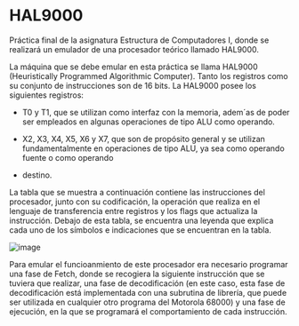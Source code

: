 # HAL9000
Práctica final de la asignatura Estructura de Computadores I, donde se realizará un emulador de una procesador teórico llamado HAL9000.

La máquina que se debe emular en esta práctica se llama HAL9000 (Heuristically Programmed Algorithmic Computer). Tanto los registros como su conjunto de
instrucciones son de 16 bits. La HAL9000 posee los siguientes registros:


- T0 y T1, que se utilizan como interfaz con la memoria, adem´as de poder ser empleados en algunas operaciones de tipo ALU como operando.

- X2, X3, X4, X5, X6 y X7, que son de propósito general y se utilizan fundamentalmente en operaciones de tipo ALU, ya sea como operando fuente o como operando
-   destino.

La tabla que se muestra a continuación contiene las instrucciones del procesador, junto con su codificación, la operación que realiza en el lenguaje de
transferencia entre registros y los flags que actualiza la instrucción. Debajo de esta tabla, se encuentra una leyenda que explica cada uno de los símbolos e
indicaciones que se encuentran en la tabla.

![image](https://github.com/jcasben/HAL9000/assets/105555875/db4b7a24-806d-4970-8a6b-369d864c194e)


Para emular el funcioanmiento de este procesador era necesario programar una fase de Fetch, donde se recogiera la siguiente instrucción que se tuviera que realizar,
una fase de decodificación (en este caso, esta fase de decodificación está implementada con una subrutina de librería, que puede ser utilizada en cualquier otro programa del Motorola 68000) y una fase de ejecución, en la que se programará el comportamiento de cada instrucción. 
